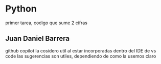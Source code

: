 # Python
primer tarea, codigo que sume 2 cifras
## Juan Daniel Barrera
github copilot la cosidero util al estar incorporadas dentro del IDE de vs code
las sugerencias son utiles, dependiendo de como la usemos claro
